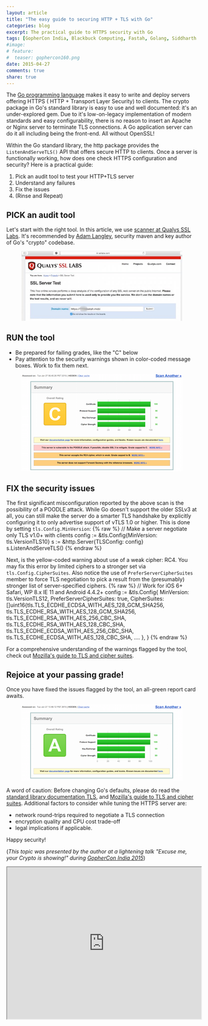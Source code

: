 ```yaml
---
layout: article
title: "The easy guide to securing HTTP + TLS with Go"
categories: blog
excerpt: The practical guide to HTTPS security with Go
tags: [GopherCon India, Blackbuck Computing, Fastah, Golang, Siddharth Mathur, Go programming language, Crypto, TLS, HTTPS, Excuse me your Crypto is showing]
#image:
# feature: 
#  teaser: gophercon160.png
date: 2015-04-27
comments: true
share: true
---
```



The [Go programming language](http://golang.org) makes it easy to write and deploy servers offering HTTPS ( HTTP + Transport Layer Security) to clients. The crypto package in Go's standard library is easy to use and well documented: it's an under-explored gem. Due to it's low-on-legacy implementation of modern standards and easy configurability, there is no reason to insert an Apache or Nginx server to terminate TLS connections. A Go application server can do it all including being the front-end. All without OpenSSL!

Within the Go standard library, the http package provides the ```ListenAndServeTLS()``` API that offers secure HTTP to clients. Once a server is functionally working, how does one check HTTPS configuration and security? Here is a practical guide: 

1. Pick an audit tool to test your HTTP+TLS server
3. Understand any failures
4. Fix the issues
5. (Rinse and Repeat)

## PICK an audit tool
Let's start with the right tool. In this article, we use [scanner at Qualys SSL Labs](https://www.ssllabs.com/ssltest/). It's recommended by [Adam Langley](https://www.imperialviolet.org/2014/12/08/poodleagain.html), security maven and key author of Go's "crypto" codebase.
<figure>
	<img src="/images/SSL-labs-Start-Page.jpg">
</figure>	

## RUN the tool
  * Be prepared for failing grades, like the "C" below
  * Pay attention to the security warnings shown in color-coded message boxes. Work to fix them next. 
<figure>
	<img src="/images/SSL-Labs-C-grade.png">
</figure>

## FIX the security issues
The first significant misconfiguration reported by the above scan is the possibility of a POODLE attack. While Go doesn't support the older SSLv3 at all, you can still make the server do a smarter TLS handshake by explicitly configuring it to only advertise support of vTLS 1.0 or higher. This is done by setting ```tls.Config.MinVersion```:
{% raw %}
	// Make a server negotiate only TLS v1.0+ with clients
	config := &tls.Config{MinVersion: tls.VersionTLS10}
	s := &http.Server{TLSConfig: config}
	s.ListenAndServeTLS()
{% endraw %}

Next, is the yellow-coded warning about use of a weak cipher: RC4. You may fix this error by limited ciphers to a stronger set via ```tls.Config.CipherSuites```. Also notice the use of ```PreferServerCipherSuites``` member to force TLS negotiation to pick a result from the (presumably) stronger list of server-specified ciphers. 
{% raw %}
	// Work for iOS 6+ Safari, WP 8.x IE 11 and Android 4.4.2+
	config := &tls.Config{
		MinVersion:               tls.VersionTLS12,
		PreferServerCipherSuites: true,
		CipherSuites: []uint16{tls.TLS_ECDHE_ECDSA_WITH_AES_128_GCM_SHA256,
			tls.TLS_ECDHE_RSA_WITH_AES_128_GCM_SHA256,
			tls.TLS_ECDHE_RSA_WITH_AES_256_CBC_SHA,
			tls.TLS_ECDHE_RSA_WITH_AES_128_CBC_SHA,
			tls.TLS_ECDHE_ECDSA_WITH_AES_256_CBC_SHA,
			tls.TLS_ECDHE_ECDSA_WITH_AES_128_CBC_SHA,
			....
		},
	}
{% endraw %}

For a comprehensive understanding of the warnings flagged by the tool, check out [Mozilla's guide to TLS and cipher suites](https://wiki.mozilla.org/Security/Server_Side_TLS). 


## Rejoice at your passing grade!
Once you have fixed the issues flagged by the tool, an all-green report card awaits. 
<figure>
	<img src="/images/SSL-Labs-A-grade.png">
</figure>

A word of caution: Before changing Go's defaults, please do read the [standard library documentation TLS](http://golang.org/pkg/crypto/tls/), and [Mozilla's guide to TLS and cipher suites](https://wiki.mozilla.org/Security/Server_Side_TLS). Additional factors to consider while tuning the HTTPS server are:

 * network round-trips required to negotiate a TLS connection
 * encryption quality and CPU cost trade-off
 * legal implications if applicable. 

Happy security!

(_This topic was presented by the author at a lightening talk "Excuse me, your Crypto is showing!" during [GopherCon India 2015](http://www.gophercon.in)_)

<iframe src="https://www.slideshare.net/slideshow/embed_code/key/HQAB6OQ2mVoGDY" width="512" height="400" frameborder="5" marginwidth="0" marginheight="0" scrolling="no" sandbox="allow-scripts allow-same-origin allow-popups" seamless="seamless"></iframe>